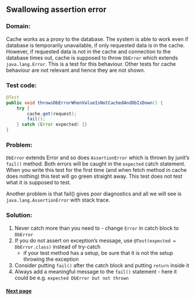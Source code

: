 ## Swallowing assertion error


### Domain:

Cache works as a proxy to the database. The system is able to work even if database is temporarily unavailable, if only requested data is in the cache. However, if requested data is not in the cache and connection to the database times out, cache is supposed to throw `DbError` which extends `java.lang.Error`. This is a test for this behaviour. Other tests for cache behaviour are not relevant and hence they are not shown.


### Test code:

```java
@Test
public void throwsDbErrorWhenValueIsNotCachedAndDbIsDown() {
    try {
        cache.get(request);
        fail();
    } catch (Error expected) {}
}
```


### Problem:

`DbError` extends Error and so does `AssertionError` which is thrown by junit’s `fail()` method. Both errors will be caught in the `expected` catch statement. When you write this test for the first time (and when fetch method in cache does nothing) this test will go green straight away. This test does not test what it is supposed to test.

Another problem is that fail() gives poor diagnostics and all we will see is `java.lang.AssertionError` with stack trace.


### Solution:

1. Never catch more than you need to - change `Error` in catch block to `DbError`
2. If you do not assert on exception’s message, use `@Test(expected = DbError.class)` instead of try-catch
    - if your test method has a setup, be sure that it is not the setup throwing the exception
3. Consider putting `fail()` after the catch block and putting `return` inside it
4. Always add a meaningful message to the `fail()` statement - here it could be e.g. `expected DbError but not thrown`


#### [Next page](https://github.com/Jarcionek/Bad-Practices-of-Testing/blob/master/src/java/presentation/_12_mocking_data_objects/description.md)
